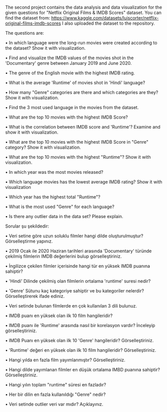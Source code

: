 The second project contains the data analysis and data visualization for the given questions for "Netflix Original Films & IMDB Scores" dataset.
You can find the dataset from: https://www.kaggle.com/datasets/luiscorter/netflix-original-films-imdb-scores
I also uploaded the dataset to the repository.

The questions are:

• In which language were the long-run movies were created according to the dataset? 
Show it with visualization.

• Find and visualize the IMDB values of the movies shot in the 'Documentary' genre between January 2019 and June 2020.

• The genre of the English movie with the highest IMDB rating.

• What is the average 'Runtime' of movies shot in 'Hindi' language?

• How many "Genre" categories are there and which categories are they? 
Show it with visualization.

• Find the 3 most used language in the movies from the dataset.

• What are the top 10 movies with the highest IMDB Score?

• What is the correlation between IMDB score and 'Runtime'?
Examine and show it with visualization.

• What are the top 10 movies with the highest IMDB Score in "Genre" category?
Show it with visualization.

• What are the top 10 movies with the highest "Runtime"?
Show it with visualization.

• In which year was the most movies released?

• Which language movies has the lowest average IMDB rating?
Show it with visualization

• Which year has the highest total "Runtime"?

• What is the most used "Genre" for each language?

• Is there any outlier data in the data set? Please explain.


Sorular şu şekildedir:

• Veri setine göre uzun soluklu filmler hangi dilde oluşturulmuştur?
Görselleştirme yapınız.

• 2019 Ocak ile 2020 Haziran tarihleri arasında 'Documentary'
türünde çekilmiş filmlerin IMDB değerlerini bulup görselleştiriniz.

• İngilizce çekilen filmler içerisinde hangi tür en yüksek IMDB
puanına sahiptir?

• 'Hindi' Dilinde çekilmiş olan filmlerin ortalama 'runtime' suresi
nedir?

• 'Genre' Sütunu kaç kategoriye sahiptir ve bu kategoriler nelerdir?
Görselleştirerek ifade ediniz.

• Veri setinde bulunan filmlerde en çok kullanılan 3 dili bulunuz.

• IMDB puanı en yüksek olan ilk 10 film hangileridir?

• IMDB puanı ile 'Runtime' arasında nasıl bir korelasyon vardır?
İnceleyip görselleştiriniz.

• IMDB Puanı en yüksek olan ilk 10 'Genre' hangileridir? 
Görselleştiriniz.

• 'Runtime' değeri en yüksek olan ilk 10 film hangileridir?
Görselleştiriniz.

• Hangi yılda en fazla film yayımlanmıştır? 
Görselleştiriniz.

• Hangi dilde yayımlanan filmler en düşük ortalama IMBD puanına
sahiptir? 
Görselleştiriniz.

• Hangi yılın toplam "runtime" süresi en fazladır?

• Her bir dilin en fazla kullanıldığı "Genre" nedir?

• Veri setinde outlier veri var mıdır? Açıklayınız.
